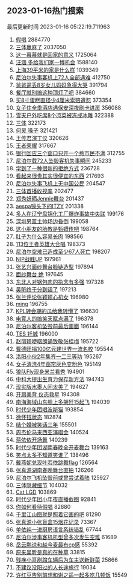 ## 2023-01-16热门搜索 
最后更新时间 2023-01-16 05:22:19.711963 
1. [假唱](https://s.weibo.com/weibo?q=%E5%81%87%E5%94%B1&t=31&band_rank=1&Refer=top) 2884770
1. [三体赢麻了](https://s.weibo.com/weibo?q=%23%E4%B8%89%E4%BD%93%E8%B5%A2%E9%BA%BB%E4%BA%86%23&t=31&band_rank=2&Refer=top) 2037050
1. [这一幕幕就是回家的意义](https://s.weibo.com/weibo?q=%23%E8%BF%99%E4%B8%80%E5%B9%95%E5%B9%95%E5%B0%B1%E6%98%AF%E5%9B%9E%E5%AE%B6%E7%9A%84%E6%84%8F%E4%B9%89%23&t=31&band_rank=3&Refer=top) 1725064
1. [汪涵 多给我们家一博机会](https://s.weibo.com/weibo?q=%E6%B1%AA%E6%B6%B5%20%E5%A4%9A%E7%BB%99%E6%88%91%E4%BB%AC%E5%AE%B6%E4%B8%80%E5%8D%9A%E6%9C%BA%E4%BC%9A&t=31&band_rank=4&Refer=top) 1588140
1. [上海39平米的家是什么样](https://s.weibo.com/weibo?q=%23%E4%B8%8A%E6%B5%B739%E5%B9%B3%E7%B1%B3%E7%9A%84%E5%AE%B6%E6%98%AF%E4%BB%80%E4%B9%88%E6%A0%B7%23&t=31&band_rank=5&Refer=top) 1039349
1. [尼泊尔失事客机上72人全部遇难](https://s.weibo.com/weibo?q=%23%E5%B0%BC%E6%B3%8A%E5%B0%94%E5%A4%B1%E4%BA%8B%E5%AE%A2%E6%9C%BA%E4%B8%8A72%E4%BA%BA%E5%85%A8%E9%83%A8%E9%81%87%E9%9A%BE%23&t=31&band_rank=15&Refer=top) 412750
1. [爸爸遛丢8岁女儿妈妈急得大哭](https://s.weibo.com/weibo?q=%23%E7%88%B8%E7%88%B8%E9%81%9B%E4%B8%A28%E5%B2%81%E5%A5%B3%E5%84%BF%E5%A6%88%E5%A6%88%E6%80%A5%E5%BE%97%E5%A4%A7%E5%93%AD%23&t=31&band_rank=6&Refer=top) 391794
1. [餐厅就别搞这种顶灯了吧](https://s.weibo.com/weibo?q=%23%E9%A4%90%E5%8E%85%E5%B0%B1%E5%88%AB%E6%90%9E%E8%BF%99%E7%A7%8D%E9%A1%B6%E7%81%AF%E4%BA%86%E5%90%A7%23&t=31&band_rank=7&Refer=top) 384660
1. [买8寸蛋糕直径少4厘米索赔遭怼](https://s.weibo.com/weibo?q=%23%E4%B9%B08%E5%AF%B8%E8%9B%8B%E7%B3%95%E7%9B%B4%E5%BE%84%E5%B0%914%E5%8E%98%E7%B1%B3%E7%B4%A2%E8%B5%94%E9%81%AD%E6%80%BC%23&t=31&band_rank=8&Refer=top) 373354
1. [女子住全季酒店遇保安深夜刷卡进房](https://s.weibo.com/weibo?q=%23%E5%A5%B3%E5%AD%90%E4%BD%8F%E5%85%A8%E5%AD%A3%E9%85%92%E5%BA%97%E9%81%87%E4%BF%9D%E5%AE%89%E6%B7%B1%E5%A4%9C%E5%88%B7%E5%8D%A1%E8%BF%9B%E6%88%BF%23&t=31&band_rank=9&Refer=top) 356088
1. [雪天户外吃席8个凉菜被冻成冰雕](https://s.weibo.com/weibo?q=%23%E9%9B%AA%E5%A4%A9%E6%88%B7%E5%A4%96%E5%90%83%E5%B8%AD8%E4%B8%AA%E5%87%89%E8%8F%9C%E8%A2%AB%E5%86%BB%E6%88%90%E5%86%B0%E9%9B%95%23&t=31&band_rank=10&Refer=top) 322388
1. [三体](https://s.weibo.com/weibo?q=%E4%B8%89%E4%BD%93&t=31&band_rank=11&Refer=top) 322173
1. [何炅 嗓子](https://s.weibo.com/weibo?q=%E4%BD%95%E7%82%85%20%E5%97%93%E5%AD%90&t=31&band_rank=12&Refer=top) 321421
1. [王传君演丁仪](https://s.weibo.com/weibo?q=%E7%8E%8B%E4%BC%A0%E5%90%9B%E6%BC%94%E4%B8%81%E4%BB%AA&t=31&band_rank=13&Refer=top) 320626
1. [王者荣耀](https://s.weibo.com/weibo?q=%E7%8E%8B%E8%80%85%E8%8D%A3%E8%80%80&t=31&band_rank=14&Refer=top) 317667
1. [银行回应三个窗口只开一个惹市民不满](https://s.weibo.com/weibo?q=%23%E9%93%B6%E8%A1%8C%E5%9B%9E%E5%BA%94%E4%B8%89%E4%B8%AA%E7%AA%97%E5%8F%A3%E5%8F%AA%E5%BC%80%E4%B8%80%E4%B8%AA%E6%83%B9%E5%B8%82%E6%B0%91%E4%B8%8D%E6%BB%A1%23&t=31&band_rank=16&Refer=top) 312755
1. [尼泊尔载72人坠毁客机失事瞬间](https://s.weibo.com/weibo?q=%23%E5%B0%BC%E6%B3%8A%E5%B0%94%E8%BD%BD72%E4%BA%BA%E5%9D%A0%E6%AF%81%E5%AE%A2%E6%9C%BA%E5%A4%B1%E4%BA%8B%E7%9E%AC%E9%97%B4%23&t=31&band_rank=17&Refer=top) 245233
1. [学到了一种很新的拒绝方式](https://s.weibo.com/weibo?q=%23%E5%AD%A6%E5%88%B0%E4%BA%86%E4%B8%80%E7%A7%8D%E5%BE%88%E6%96%B0%E7%9A%84%E6%8B%92%E7%BB%9D%E6%96%B9%E5%BC%8F%23&t=31&band_rank=18&Refer=top) 236728
1. [看起来很贵其实很便宜的东西](https://s.weibo.com/weibo?q=%23%E7%9C%8B%E8%B5%B7%E6%9D%A5%E5%BE%88%E8%B4%B5%E5%85%B6%E5%AE%9E%E5%BE%88%E4%BE%BF%E5%AE%9C%E7%9A%84%E4%B8%9C%E8%A5%BF%23&t=31&band_rank=19&Refer=top) 217693
1. [尼泊尔失事飞机上无中国公民](https://s.weibo.com/weibo?q=%23%E5%B0%BC%E6%B3%8A%E5%B0%94%E5%A4%B1%E4%BA%8B%E9%A3%9E%E6%9C%BA%E4%B8%8A%E6%97%A0%E4%B8%AD%E5%9B%BD%E5%85%AC%E6%B0%91%23&t=31&band_rank=20&Refer=top) 204547
1. [三体首播收视率](https://s.weibo.com/weibo?q=%23%E4%B8%89%E4%BD%93%E9%A6%96%E6%92%AD%E6%94%B6%E8%A7%86%E7%8E%87%23&t=31&band_rank=21&Refer=top) 202477
1. [郑秀妍晒Jennie舞台](https://s.weibo.com/weibo?q=%23%E9%83%91%E7%A7%80%E5%A6%8D%E6%99%92Jennie%E8%88%9E%E5%8F%B0%23&t=31&band_rank=22&Refer=top) 201437
1. [aespa镜头下的ITZY](https://s.weibo.com/weibo?q=%23aespa%E9%95%9C%E5%A4%B4%E4%B8%8B%E7%9A%84ITZY%23&t=31&band_rank=23&Refer=top) 201338
1. [多人在辽宁盘锦化工厂爆炸事故中失联](https://s.weibo.com/weibo?q=%23%E5%A4%9A%E4%BA%BA%E5%9C%A8%E8%BE%BD%E5%AE%81%E7%9B%98%E9%94%A6%E5%8C%96%E5%B7%A5%E5%8E%82%E7%88%86%E7%82%B8%E4%BA%8B%E6%95%85%E4%B8%AD%E5%A4%B1%E8%81%94%23&t=31&band_rank=24&Refer=top) 199176
1. [深圳男篮主帅场边昏倒](https://s.weibo.com/weibo?q=%23%E6%B7%B1%E5%9C%B3%E7%94%B7%E7%AF%AE%E4%B8%BB%E5%B8%85%E5%9C%BA%E8%BE%B9%E6%98%8F%E5%80%92%23&t=31&band_rank=25&Refer=top) 199058
1. [这小朋友的胎教是甄嬛传吧](https://s.weibo.com/weibo?q=%23%E8%BF%99%E5%B0%8F%E6%9C%8B%E5%8F%8B%E7%9A%84%E8%83%8E%E6%95%99%E6%98%AF%E7%94%84%E5%AC%9B%E4%BC%A0%E5%90%A7%23&t=31&band_rank=26&Refer=top) 198764
1. [肚子为什么容易长肉](https://s.weibo.com/weibo?q=%23%E8%82%9A%E5%AD%90%E4%B8%BA%E4%BB%80%E4%B9%88%E5%AE%B9%E6%98%93%E9%95%BF%E8%82%89%23&t=31&band_rank=27&Refer=top) 198566
1. [113位王者英雄大合唱](https://s.weibo.com/weibo?q=%23113%E4%BD%8D%E7%8E%8B%E8%80%85%E8%8B%B1%E9%9B%84%E5%A4%A7%E5%90%88%E5%94%B1%23&t=31&band_rank=28&Refer=top) 198373
1. [尼泊尔空难已造成至少67人死亡](https://s.weibo.com/weibo?q=%23%E5%B0%BC%E6%B3%8A%E5%B0%94%E7%A9%BA%E9%9A%BE%E5%B7%B2%E9%80%A0%E6%88%90%E8%87%B3%E5%B0%9167%E4%BA%BA%E6%AD%BB%E4%BA%A1%23&t=31&band_rank=29&Refer=top) 198207
1. [NIP战胜UP](https://s.weibo.com/weibo?q=%23NIP%E6%88%98%E8%83%9CUP%23&t=31&band_rank=30&Refer=top) 197961
1. [张艺兴面纱舞台脸链造型](https://s.weibo.com/weibo?q=%23%E5%BC%A0%E8%89%BA%E5%85%B4%E9%9D%A2%E7%BA%B1%E8%88%9E%E5%8F%B0%E8%84%B8%E9%93%BE%E9%80%A0%E5%9E%8B%23&t=31&band_rank=31&Refer=top) 197894
1. [面纱舞台 绝](https://s.weibo.com/weibo?q=%E9%9D%A2%E7%BA%B1%E8%88%9E%E5%8F%B0%20%E7%BB%9D&t=31&band_rank=32&Refer=top) 197645
1. [东北人对锅包肉的执念有多强](https://s.weibo.com/weibo?q=%23%E4%B8%9C%E5%8C%97%E4%BA%BA%E5%AF%B9%E9%94%85%E5%8C%85%E8%82%89%E7%9A%84%E6%89%A7%E5%BF%B5%E6%9C%89%E5%A4%9A%E5%BC%BA%23&t=31&band_rank=33&Refer=top) 197328
1. [吴昕终于分到话了](https://s.weibo.com/weibo?q=%23%E5%90%B4%E6%98%95%E7%BB%88%E4%BA%8E%E5%88%86%E5%88%B0%E8%AF%9D%E4%BA%86%23&t=31&band_rank=34&Refer=top) 197213
1. [张兰评论张颖颖心机女](https://s.weibo.com/weibo?q=%23%E5%BC%A0%E5%85%B0%E8%AF%84%E8%AE%BA%E5%BC%A0%E9%A2%96%E9%A2%96%E5%BF%83%E6%9C%BA%E5%A5%B3%23&t=31&band_rank=35&Refer=top) 196980
1. [ming](https://s.weibo.com/weibo?q=%23ming%23&t=31&band_rank=36&Refer=top) 196755
1. [KPL转会期的瓜给我转懵了](https://s.weibo.com/weibo?q=%23KPL%E8%BD%AC%E4%BC%9A%E6%9C%9F%E7%9A%84%E7%93%9C%E7%BB%99%E6%88%91%E8%BD%AC%E6%87%B5%E4%BA%86%23&t=31&band_rank=37&Refer=top) 196630
1. [电竞人的搞笑天赋点满了](https://s.weibo.com/weibo?q=%23%E7%94%B5%E7%AB%9E%E4%BA%BA%E7%9A%84%E6%90%9E%E7%AC%91%E5%A4%A9%E8%B5%8B%E7%82%B9%E6%BB%A1%E4%BA%86%23&t=31&band_rank=38&Refer=top) 196378
1. [尼泊尔客机坠毁前最后画面](https://s.weibo.com/weibo?q=%23%E5%B0%BC%E6%B3%8A%E5%B0%94%E5%AE%A2%E6%9C%BA%E5%9D%A0%E6%AF%81%E5%89%8D%E6%9C%80%E5%90%8E%E7%94%BB%E9%9D%A2%23&t=31&band_rank=39&Refer=top) 196144
1. [TES 钎城](https://s.weibo.com/weibo?q=TES%20%E9%92%8E%E5%9F%8E&t=31&band_rank=40&Refer=top) 196000
1. [赵丽颖哽咽朗诵致敬张桂梅](https://s.weibo.com/weibo?q=%23%E8%B5%B5%E4%B8%BD%E9%A2%96%E5%93%BD%E5%92%BD%E6%9C%97%E8%AF%B5%E8%87%B4%E6%95%AC%E5%BC%A0%E6%A1%82%E6%A2%85%23&t=31&band_rank=41&Refer=top) 195722
1. [曹德旺捐100亿元建世界一流名校](https://s.weibo.com/weibo?q=%23%E6%9B%B9%E5%BE%B7%E6%97%BA%E6%8D%90100%E4%BA%BF%E5%85%83%E5%BB%BA%E4%B8%96%E7%95%8C%E4%B8%80%E6%B5%81%E5%90%8D%E6%A0%A1%23&t=31&band_rank=42&Refer=top) 195544
1. [洛阳小伙2年集齐一二三等功](https://s.weibo.com/weibo?q=%23%E6%B4%9B%E9%98%B3%E5%B0%8F%E4%BC%992%E5%B9%B4%E9%9B%86%E9%BD%90%E4%B8%80%E4%BA%8C%E4%B8%89%E7%AD%89%E5%8A%9F%23&t=31&band_rank=43&Refer=top) 195267
1. [女子清洗4年窗帘灰色变粉色](https://s.weibo.com/weibo?q=%23%E5%A5%B3%E5%AD%90%E6%B8%85%E6%B4%974%E5%B9%B4%E7%AA%97%E5%B8%98%E7%81%B0%E8%89%B2%E5%8F%98%E7%B2%89%E8%89%B2%23&t=31&band_rank=44&Refer=top) 195149
1. [狼队Fly现身米兰看秀](https://s.weibo.com/weibo?q=%23%E7%8B%BC%E9%98%9FFly%E7%8E%B0%E8%BA%AB%E7%B1%B3%E5%85%B0%E7%9C%8B%E7%A7%80%23&t=31&band_rank=45&Refer=top) 194901
1. [中科大提出生育力保存新方法](https://s.weibo.com/weibo?q=%23%E4%B8%AD%E7%A7%91%E5%A4%A7%E6%8F%90%E5%87%BA%E7%94%9F%E8%82%B2%E5%8A%9B%E4%BF%9D%E5%AD%98%E6%96%B0%E6%96%B9%E6%B3%95%23&t=31&band_rank=46&Refer=top) 194743
1. [现实版水墨人间太美了](https://s.weibo.com/weibo?q=%23%E7%8E%B0%E5%AE%9E%E7%89%88%E6%B0%B4%E5%A2%A8%E4%BA%BA%E9%97%B4%E5%A4%AA%E7%BE%8E%E4%BA%86%23&t=31&band_rank=47&Refer=top) 194627
1. [开肩美背 仪态救星](https://s.weibo.com/weibo?q=%E5%BC%80%E8%82%A9%E7%BE%8E%E8%83%8C%20%E4%BB%AA%E6%80%81%E6%95%91%E6%98%9F&t=31&band_rank=48&Refer=top) 194308
1. [南海海域山东舰上多架歼15起飞](https://s.weibo.com/weibo?q=%23%E5%8D%97%E6%B5%B7%E6%B5%B7%E5%9F%9F%E5%B1%B1%E4%B8%9C%E8%88%B0%E4%B8%8A%E5%A4%9A%E6%9E%B6%E6%AD%BC15%E8%B5%B7%E9%A3%9E%23&t=31&band_rank=49&Refer=top) 194039
1. [时代少年团唱波斯猫](https://s.weibo.com/weibo?q=%23%E6%97%B6%E4%BB%A3%E5%B0%91%E5%B9%B4%E5%9B%A2%E5%94%B1%E6%B3%A2%E6%96%AF%E7%8C%AB%23&t=31&band_rank=50&Refer=top) 193854
1. [徐怀钰状态](https://s.weibo.com/weibo?q=%23%E5%BE%90%E6%80%80%E9%92%B0%E7%8A%B6%E6%80%81%23&t=31&band_rank=31&Refer=top) 182874
1. [结个婚被笑话三年](https://s.weibo.com/weibo?q=%23%E7%BB%93%E4%B8%AA%E5%A9%9A%E8%A2%AB%E7%AC%91%E8%AF%9D%E4%B8%89%E5%B9%B4%23&t=31&band_rank=36&Refer=top) 155501
1. [周杰伦马来西亚演唱会](https://s.weibo.com/weibo?q=%23%E5%91%A8%E6%9D%B0%E4%BC%A6%E9%A9%AC%E6%9D%A5%E8%A5%BF%E4%BA%9A%E6%BC%94%E5%94%B1%E4%BC%9A%23&t=31&band_rank=41&Refer=top) 140524
1. [蒋依依开场舞](https://s.weibo.com/weibo?q=%23%E8%92%8B%E4%BE%9D%E4%BE%9D%E5%BC%80%E5%9C%BA%E8%88%9E%23&t=31&band_rank=32&Refer=top) 140239
1. [时代少年团湖南春晚全开麦舞台](https://s.weibo.com/weibo?q=%23%E6%97%B6%E4%BB%A3%E5%B0%91%E5%B9%B4%E5%9B%A2%E6%B9%96%E5%8D%97%E6%98%A5%E6%99%9A%E5%85%A8%E5%BC%80%E9%BA%A6%E8%88%9E%E5%8F%B0%23&t=31&band_rank=41&Refer=top) 139163
1. [笑点太多不知道笑谁了](https://s.weibo.com/weibo?q=%23%E7%AC%91%E7%82%B9%E5%A4%AA%E5%A4%9A%E4%B8%8D%E7%9F%A5%E9%81%93%E7%AC%91%E8%B0%81%E4%BA%86%23&t=31&band_rank=45&Refer=top) 138496
1. [戴燕妮兑现叶若依跳舞flag](https://s.weibo.com/weibo?q=%23%E6%88%B4%E7%87%95%E5%A6%AE%E5%85%91%E7%8E%B0%E5%8F%B6%E8%8B%A5%E4%BE%9D%E8%B7%B3%E8%88%9Eflag%23&t=31&band_rank=32&Refer=top) 126564
1. [张真源湖南春晚舞台直拍](https://s.weibo.com/weibo?q=%23%E5%BC%A0%E7%9C%9F%E6%BA%90%E6%B9%96%E5%8D%97%E6%98%A5%E6%99%9A%E8%88%9E%E5%8F%B0%E7%9B%B4%E6%8B%8D%23&t=31&band_rank=33&Refer=top) 126266
1. [尼泊尔飞机坠毁前或曾尝试着陆](https://s.weibo.com/weibo?q=%23%E5%B0%BC%E6%B3%8A%E5%B0%94%E9%A3%9E%E6%9C%BA%E5%9D%A0%E6%AF%81%E5%89%8D%E6%88%96%E6%9B%BE%E5%B0%9D%E8%AF%95%E7%9D%80%E9%99%86%23&t=31&band_rank=46&Refer=top) 125927
1. [三体隐藏细节](https://s.weibo.com/weibo?q=%23%E4%B8%89%E4%BD%93%E9%9A%90%E8%97%8F%E7%BB%86%E8%8A%82%23&t=31&band_rank=42&Refer=top) 104032
1. [Cat LGD](https://s.weibo.com/weibo?q=Cat%20LGD&t=31&band_rank=46&Refer=top) 103869
1. [时代少年团小年夜直播截图](https://s.weibo.com/weibo?q=%23%E6%97%B6%E4%BB%A3%E5%B0%91%E5%B9%B4%E5%9B%A2%E5%B0%8F%E5%B9%B4%E5%A4%9C%E7%9B%B4%E6%92%AD%E6%88%AA%E5%9B%BE%23&t=31&band_rank=33&Refer=top) 92841
1. [你如何看待假唱](https://s.weibo.com/weibo?q=%23%E4%BD%A0%E5%A6%82%E4%BD%95%E7%9C%8B%E5%BE%85%E5%81%87%E5%94%B1%23&t=31&band_rank=36&Refer=top) 82880
1. [千里江山图就是照着它画的吧](https://s.weibo.com/weibo?q=%23%E5%8D%83%E9%87%8C%E6%B1%9F%E5%B1%B1%E5%9B%BE%E5%B0%B1%E6%98%AF%E7%85%A7%E7%9D%80%E5%AE%83%E7%94%BB%E7%9A%84%E5%90%A7%23&t=31&band_rank=50&Refer=top) 81290
1. [张真源小张盲盒15烟花记录](https://s.weibo.com/weibo?q=%23%E5%BC%A0%E7%9C%9F%E6%BA%90%E5%B0%8F%E5%BC%A0%E7%9B%B2%E7%9B%9215%E7%83%9F%E8%8A%B1%E8%AE%B0%E5%BD%95%23&t=31&band_rank=42&Refer=top) 73367
1. [单依纯一进厨房语言系统错乱](https://s.weibo.com/weibo?q=%23%E5%8D%95%E4%BE%9D%E7%BA%AF%E4%B8%80%E8%BF%9B%E5%8E%A8%E6%88%BF%E8%AF%AD%E8%A8%80%E7%B3%BB%E7%BB%9F%E9%94%99%E4%B9%B1%23&t=31&band_rank=21&Refer=top) 67744
1. [尼泊尔涉事客机机型曾多次发生空难](https://s.weibo.com/weibo?q=%23%E5%B0%BC%E6%B3%8A%E5%B0%94%E6%B6%89%E4%BA%8B%E5%AE%A2%E6%9C%BA%E6%9C%BA%E5%9E%8B%E6%9B%BE%E5%A4%9A%E6%AC%A1%E5%8F%91%E7%94%9F%E7%A9%BA%E9%9A%BE%23&t=31&band_rank=37&Refer=top) 61689
1. [岳云鹏说和赵今麦最有cp感](https://s.weibo.com/weibo?q=%23%E5%B2%B3%E4%BA%91%E9%B9%8F%E8%AF%B4%E5%92%8C%E8%B5%B5%E4%BB%8A%E9%BA%A6%E6%9C%80%E6%9C%89cp%E6%84%9F%23&t=31&band_rank=23&Refer=top) 55392
1. [原来吴昕是真的在种草](https://s.weibo.com/weibo?q=%23%E5%8E%9F%E6%9D%A5%E5%90%B4%E6%98%95%E6%98%AF%E7%9C%9F%E7%9A%84%E5%9C%A8%E7%A7%8D%E8%8D%89%23&t=31&band_rank=41&Refer=top) 33815
1. [残疾小哥剐蹭车辆后为车主送新鲜菜](https://s.weibo.com/weibo?q=%23%E6%AE%8B%E7%96%BE%E5%B0%8F%E5%93%A5%E5%89%90%E8%B9%AD%E8%BD%A6%E8%BE%86%E5%90%8E%E4%B8%BA%E8%BD%A6%E4%B8%BB%E9%80%81%E6%96%B0%E9%B2%9C%E8%8F%9C%23&t=31&band_rank=50&Refer=top) 25866
1. [不建议没阳过的人长途旅行](https://s.weibo.com/weibo?q=%23%E4%B8%8D%E5%BB%BA%E8%AE%AE%E6%B2%A1%E9%98%B3%E8%BF%87%E7%9A%84%E4%BA%BA%E9%95%BF%E9%80%94%E6%97%85%E8%A1%8C%23&t=31&band_rank=32&Refer=top) 19034
1. [许红豆告别前想和谢之遥一起多吃几顿饭](https://s.weibo.com/weibo?q=%23%E8%AE%B8%E7%BA%A2%E8%B1%86%E5%91%8A%E5%88%AB%E5%89%8D%E6%83%B3%E5%92%8C%E8%B0%A2%E4%B9%8B%E9%81%A5%E4%B8%80%E8%B5%B7%E5%A4%9A%E5%90%83%E5%87%A0%E9%A1%BF%E9%A5%AD%23&t=31&band_rank=42&Refer=top) 15549
